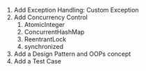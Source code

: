 1. Add Exception Handling: Custom Exception
2. Add Concurrency Control
   1. AtomicInteger
   2. ConcurrentHashMap
   3. ReentrantLock
   4. synchronized
3. Add a Design Pattern and OOPs concept
4. Add a Test Case